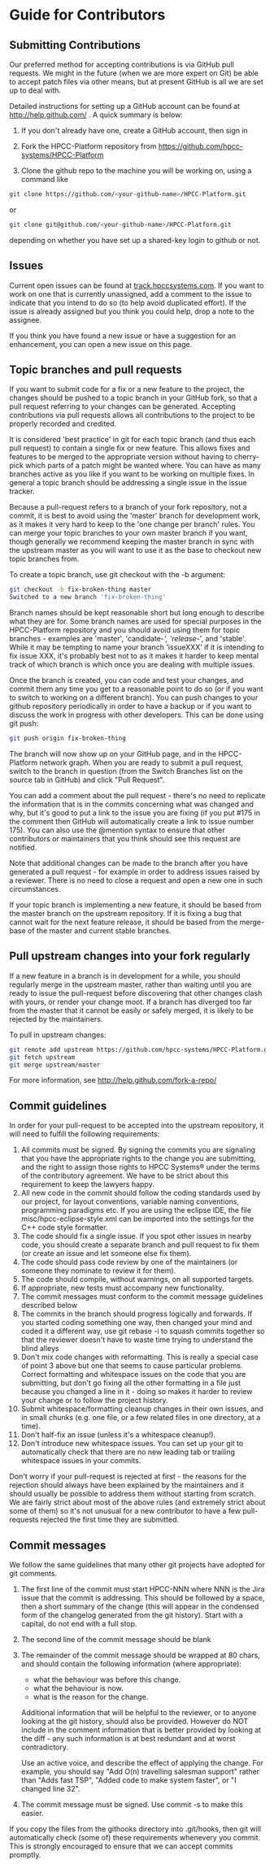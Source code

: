 # Guide for Contributors

## Submitting Contributions

Our preferred method for accepting contributions is via GitHub pull requests. We
might in the future (when we are more expert on Git) be able to accept patch
files via other means, but at present GitHub is all we are set up to deal with.

Detailed instructions for setting up a GitHub account can be found at
http://help.github.com/ . A quick summary is below:

1. If you don't already have one, create a GitHub account, then sign in

2. Fork the HPCC-Platform repository from https://github.com/hpcc-systems/HPCC-Platform

3. Clone the github repo to the machine you will be working on, using a command like

```sh
git clone https://github.com/<your-github-name>/HPCC-Platform.git
```
or
```sh
git clone git@github.com/<your-github-name>/HPCC-Platform.git
```
depending on whether you have set up a shared-key login to github or not.

## Issues

Current open issues can be found at [track.hpccsystems.com](https://track.hpccsystems.com/secure/Dashboard.jspa).
If you want to work on one that is currently unassigned, add a comment to the issue to
indicate that you intend to do so (to help avoid duplicated effort). If the issue is
already assigned but you think you could help, drop a note to the assignee.

If you think you have found a new issue or have a suggestion for an enhancement, you can
open a new issue on this page.

## Topic branches and pull requests

If you want to submit code for a fix or a new feature to the project, the changes should
be pushed to a topic branch in your GitHub fork, so that a pull request referring to
your changes can be generated. Accepting contributions via pull requests allows all
contributions to the project to be properly recorded and credited.

It is considered 'best practice' in git for each topic branch (and thus each pull request)
to contain a single fix or new feature. This allows fixes and features to be merged to
the appropriate version without having to cherry-pick which parts of a patch might be
wanted where. You can have as many branches active as you like if you want to be working
on multiple fixes. In general a topic branch should be addressing a single issue in the
issue tracker.

Because a pull-request refers to a branch of your fork repository, not a commit, it is
best to avoid using the 'master' branch for development work, as it makes it very hard to
keep to the 'one change per branch' rules. You can merge your topic branches to your own
master branch if you want, though generally we recommend keeping the master branch in
sync with the upstream master as you will want to use it as the base to checkout new
topic branches from.

To create a topic branch, use git checkout with the -b argument:

```sh
git checkout -b fix-broken-thing master
Switched to a new branch 'fix-broken-thing'
```

Branch names should be kept reasonable short but long enough to describe what they are
for. Some branch names are used for special purposes in the HPCC-Platform repository and
you should avoid using them for topic branches - examples are 'master', 'candidate-*',
'release-*', and 'stable'. While it may be tempting to name your branch 'issueXXX' if it
is intending to fix issue XXX, it's probably best not to as it makes it harder to keep
mental track of which branch is which once you are dealing with multiple issues.

Once the branch is created, you can code and test your changes, and commit them any time
you get to a reasonable point to do so (or if you want to switch to working on a
different branch). You can push changes to your github repository periodically in order
to have a backup or if you want to discuss the work in progress with other developers.
This can be done using git push:

```sh
git push origin fix-broken-thing
```

The branch will now show up on your GitHub page, and in the HPCC-Platform network graph.
When you are ready to submit a pull request, switch to the branch in question (from the
Switch Branches list on the source tab in GitHub) and click "Pull Request".

You can add a comment about the pull request - there's no need to replicate the
information that is in the commits concerning what was changed and why, but it's good to
put a link to the issue you are fixing (if you put #175 in the comment then GitHub will
automatically create a link to issue number 175). You can also use the @mention syntax
to ensure that other contributors or maintainers that you think should see this request
are notified.

Note that additional changes can be made to the branch after you have generated a pull
request - for example in order to address issues raised by a reviewer. There is no need
to close a request and open a new one in such circumstances.

If your topic branch is implementing a new feature, it should be based from the master
branch on the upstream repository. If it is fixing a bug that cannot wait for the next
feature release, it should be based from the merge-base of the master and current stable
branches.

## Pull upstream changes into your fork regularly

If a new feature in a branch is in development for a while, you should regularly merge
in the upstream master, rather than waiting until you are ready to issue the pull-request
before discovering that other changes clash with yours, or render your change moot. If a
branch has diverged too far from the master that it cannot be easily or safely merged, it
is likely to be rejected by the maintainers.

To pull in upstream changes:

```sh
git remote add upstream https://github.com/hpcc-systems/HPCC-Platform.git
git fetch upstream
git merge upstream/master
```

For more information, see http://help.github.com/fork-a-repo/

## Commit guidelines

In order for your pull-request to be accepted into the upstream repository, it will need
to fulfill the following requirements:

1.  All commits must be signed. By signing the commits you are signaling that you have
    the appropriate rights to the change you are submitting, and the right to assign
    those rights to HPCC Systems® under the terms of the contributory agreement. We have
    to be strict about this requirement to keep the lawyers happy.
2.  All new code in the commit should follow the coding standards used by our project,
    for layout conventions, variable naming conventions, programming paradigms etc.
    If you are using the eclipse IDE, the file misc/hpcc-eclipse-style.xml can be
    imported into the settings for the C++ code style formatter.
3.  The code should fix a single issue. If you spot other issues in nearby code, you
    should create a separate branch and pull request to fix them (or create an issue and
    let someone else fix them).
4.  The code should pass code review by one of the maintainers (or someone they nominate
    to review it for them).
5.  The code should compile, without warnings, on all supported targets.
6.  If appropriate, new tests must accompany new functionality.
7.  The commit messages must conform to the commit message guidelines described below
8.  The commits in the branch should progress logically and forwards. If you started
    coding something one way, then changed your mind and coded it a different way, use
    git rebase -i to squash commits together so that the reviewer doesn't have to
    waste time trying to understand the blind alleys
9.  Don't mix code changes with reformatting. This is really a special case of point 3
    above but one that seems to cause particular problems. Correct formatting and
    whitespace issues on the code that you are submitting, but don't go fixing all the
    other formatting in a file just because you changed a line in it - doing so makes it
    harder to review your change or to follow the project history.
10. Submit whitespace/formatting cleanup changes in their own issues, and in small chunks
    (e.g. one file, or a few related files in one directory, at a time).
11. Don't half-fix an issue (unless it's a whitespace cleanup!).
12. Don't introduce new whitespace issues. You can set up your git to automatically check
    that there are no new leading tab or trailing whitespace issues in your commits.

Don't worry if your pull-request is rejected at first - the reasons for the rejection
should always have been explained by the maintainers and it should usually be possible
to address them without starting from scratch. We are fairly strict about most of the
above rules (and extremely strict about some of them) so it's not unusual for a new
contributor to have a few pull-requests rejected the first time they are submitted.

## Commit messages

We follow the same guidelines that many other git projects have adopted for git comments.

1.  The first line of the commit must start HPCC-NNN where NNN is the Jira issue that the
    commit is addressing. This should be followed by a space, then a short summary of the
    change (this will appear in the condensed form of the changelog generated from the
    git history). Start with a capital, do not end with a full stop.

2.  The second line of the commit message should be blank

3.  The remainder of the commit message should be wrapped at 80 chars, and should contain
    the following information (where appropriate):

      - what the behaviour was before this change.
      - what the behaviour is now.
      - what is the reason for the change.

    Additional information that will be helpful to the reviewer, or to anyone looking at
    the git history, should also be provided. However do NOT include in the comment
    information that is better provided by looking at the diff - any such information is
    at best redundant and at worst contradictory.

    Use an active voice, and describe the effect of applying the change. For example, you
    should say "Add O(n) travelling salesman support" rather than "Adds fast TSP", "Added
    code to make system faster", or "I changed line 32".

4.  The commit message must be signed. Use commit -s to make this easier.

If you copy the files from the githooks directory into .git/hooks, then git will automatically
check (some of) these requirements whenevery you commit. This is strongly encouraged to
ensure that we can accept commits promptly.
